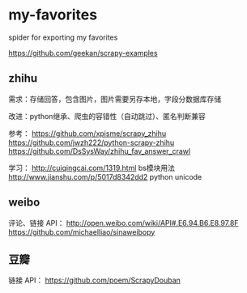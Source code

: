 # my-favorites
spider for exporting my favorites

https://github.com/geekan/scrapy-examples

## zhihu

需求：存储回答，包含图片，图片需要另存本地，字段分数据库存储

改进：python继承、爬虫的容错性（自动跳过）、匿名判断兼容

参考：
https://github.com/xpisme/scrapy_zhihu
https://github.com/jwzh222/python-scrapy-zhihu
https://github.com/DsSysWay/zhihu_fav_answer_crawl

学习：
http://cuiqingcai.com/1319.html bs模块用法
http://www.jianshu.com/p/5017d8342dd2  python unicode

## weibo

评论、链接
API：
http://open.weibo.com/wiki/API#.E6.94.B6.E8.97.8F
https://github.com/michaelliao/sinaweibopy

## 豆瓣

链接
API：
https://github.com/poem/ScrapyDouban

